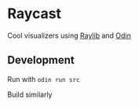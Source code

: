 # Raycast

Cool visualizers using [Raylib](https://github.com/raysan5/raylib) and [Odin](https://odin-lang.org)

## Development

Run with `odin run src`

Build similarly
